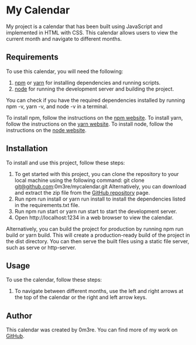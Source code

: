 # My Calendar

My project is a calendar that has been built using JavaScript and implemented in HTML with CSS. This calendar allows users to view the current month and navigate to different months.

## Requirements

To use this calendar, you will need the following:

1. [npm](https://www.npmjs.com/) or [yarn](https://yarnpkg.com/) for installing dependencies and running scripts.
2. [node](https://nodejs.org/en/) for running the development server and building the project.

You can check if you have the required dependencies installed by running npm -v, yarn -v, and node -v in a terminal.

To install npm, follow the instructions on the [npm website](https://docs.npmjs.com/getting-started). To install yarn, follow the instructions on the [yarn website](https://yarnpkg.com/getting-started/install). To install node, follow the instructions on the [node website](https://nodejs.org/en/download/).


## Installation

To install and use this project, follow these steps:

1. To get started with this project, you can clone the repository to your local machine using the following command:
  git clone git@github.com:0m3re/mycalendar.git
  Alternatively, you can download and extract the zip file from the [GitHub repository](https://github.com/0m3re/mycalendar) page.
2. Run npm run install or yarn run install to install the dependencies listed in the requirements.txt file.
3. Run npm run start or yarn run start to start the development server.
4. Open http://localhost:1234 in a web browser to view the calendar.

Alternatively, you can build the project for production by running npm run build or yarn build. This will create a production-ready build of the project in the dist directory. You can then serve the built files using a static file server, such as serve or http-server.

## Usage

To use the calendar, follow these steps:

1. To navigate between different months, use the left and right arrows at the top of the calendar or the right and left arrow keys.

## Author

This calendar was created by 0m3re. You can find more of my work on [GitHub](https://github.com/0m3re).
